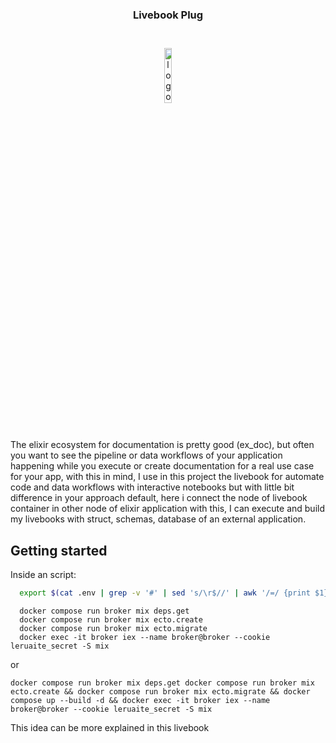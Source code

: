
<h3 align="center">Livebook Plug</h3>

<br>

<div align="center">
  <img alt="logo" src="https://d33wubrfki0l68.cloudfront.net/b431fdd2eb368c890c2627d0f19a44c1bd2d5967/7f1fe/_astro/logo.d45aaa96_z5fotv.svg" style="width: 15%; margin: 10px;" />
</div>
<br>

The elixir ecosystem for documentation is pretty good (ex_doc), but often you want to see the pipeline or data workflows of your application happening while you execute or create documentation for a real use case for your app, with this in mind, I use in this project the livebook for automate code and data workflows with interactive notebooks but with little bit difference in your approach default, here i connect the node of livebook container in other node of elixir application with this, I can execute and build my livebooks with struct, schemas, database of an external application.


## Getting started

Inside an script:

```bash
  export $(cat .env | grep -v '#' | sed 's/\r$//' | awk '/=/ {print $1}')
```

```docker
  docker compose run broker mix deps.get
  docker compose run broker mix ecto.create
  docker compose run broker mix ecto.migrate
  docker exec -it broker iex --name broker@broker --cookie leruaite_secret -S mix
```

or

```
docker compose run broker mix deps.get docker compose run broker mix ecto.create && docker compose run broker mix ecto.migrate && docker compose up --build -d && docker exec -it broker iex --name broker@broker --cookie leruaite_secret -S mix
```

This idea can be more explained in this livebook